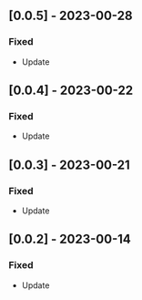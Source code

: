 ## [0.0.5] - 2023-00-28

### Fixed
-    Update

## [0.0.4] - 2023-00-22

### Fixed
-    Update

## [0.0.3] - 2023-00-21

### Fixed
-    Update

## [0.0.2] - 2023-00-14

### Fixed
-    Update

